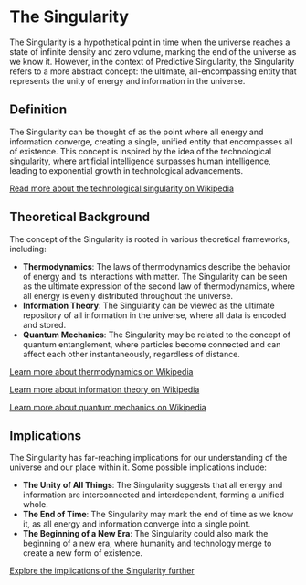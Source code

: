 # The Singularity

The Singularity is a hypothetical point in time when the universe reaches a state of infinite density and zero volume, marking the end of the universe as we know it. However, in the context of Predictive Singularity, the Singularity refers to a more abstract concept: the ultimate, all-encompassing entity that represents the unity of energy and information in the universe.

## Definition

The Singularity can be thought of as the point where all energy and information converge, creating a single, unified entity that encompasses all of existence. This concept is inspired by the idea of the technological singularity, where artificial intelligence surpasses human intelligence, leading to exponential growth in technological advancements.

[Read more about the technological singularity on Wikipedia](https://en.wikipedia.org/wiki/Technological_singularity)

## Theoretical Background

The concept of the Singularity is rooted in various theoretical frameworks, including:

* **Thermodynamics**: The laws of thermodynamics describe the behavior of energy and its interactions with matter. The Singularity can be seen as the ultimate expression of the second law of thermodynamics, where all energy is evenly distributed throughout the universe.
* **Information Theory**: The Singularity can be viewed as the ultimate repository of all information in the universe, where all data is encoded and stored.
* **Quantum Mechanics**: The Singularity may be related to the concept of quantum entanglement, where particles become connected and can affect each other instantaneously, regardless of distance.

[Learn more about thermodynamics on Wikipedia](https://en.wikipedia.org/wiki/Thermodynamics)

[Learn more about information theory on Wikipedia](https://en.wikipedia.org/wiki/Information_theory)

[Learn more about quantum mechanics on Wikipedia](https://en.wikipedia.org/wiki/Quantum_mechanics)

## Implications

The Singularity has far-reaching implications for our understanding of the universe and our place within it. Some possible implications include:

* **The Unity of All Things**: The Singularity suggests that all energy and information are interconnected and interdependent, forming a unified whole.
* **The End of Time**: The Singularity may mark the end of time as we know it, as all energy and information converge into a single point.
* **The Beginning of a New Era**: The Singularity could also mark the beginning of a new era, where humanity and technology merge to create a new form of existence.

[Explore the implications of the Singularity further](implications-of-singularity.md)
